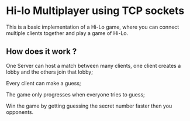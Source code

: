 # Hi-lo Multiplayer using TCP sockets

This is a basic implementation of a Hi-Lo game, where you can connect multiple clients together and play a game of Hi-Lo.

## How does it work ?

One Server can host a match between many clients, one client creates a lobby and the others join that lobby;

Every client can make a guess;

The game only progresses when everyone tries to guess;

Win the game by getting guessing the secret number faster then you opponents.

